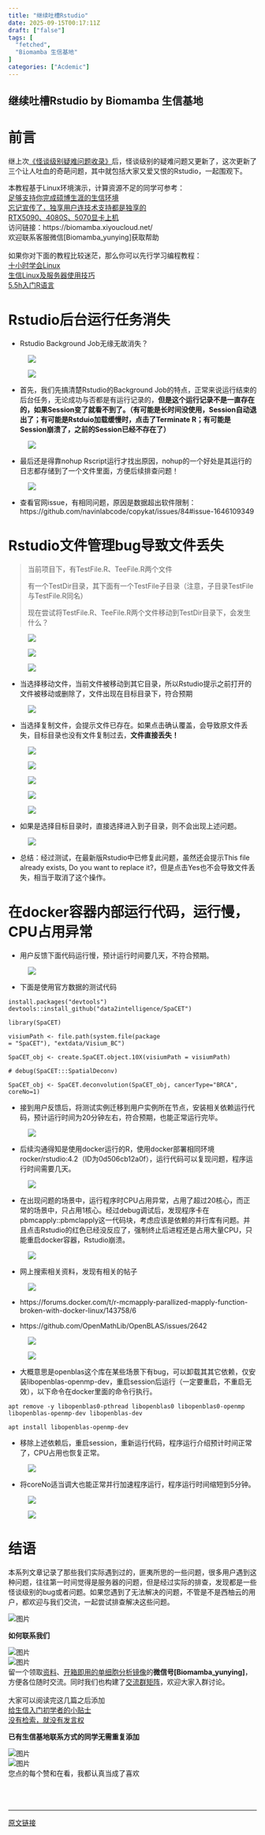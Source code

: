 ```yaml
---
title: "继续吐槽Rstudio"
date: 2025-09-15T00:17:11Z
draft: ["false"]
tags: [
  "fetched",
  "Biomamba 生信基地"
]
categories: ["Acdemic"]
---
```

继续吐槽Rstudio by Biomamba 生信基地
------
<div><section nodeleaf=""><mp-common-profile data-pluginname="mpprofile" data-nickname="Biomamba 生信基地" data-from="0" data-headimg="http://mmbiz.qpic.cn/mmbiz_png/ImlBFVOwwpy4cR31GnTmYFdCZKZDcuCbwdtp2iaibCI3DvtRibLgnUDVB3NC0IVfiaQlVww9b7BdXQpicY7m4iaoXqibg/0?wx_fmt=png" data-signature="Biomamba，博士，生物信息学爱好者。此公众号旨在分享生信知识及科研经验与体会，欢迎各位同学、老师与专家的批评指正，也欢迎各界人士的合作与交流。" data-id="MzAwMzIzOTk5OQ==" data-is_biz_ban="0" data-service_type="1" data-verify_status="0"></mp-common-profile></section><h1 data-tool="mdnice编辑器" data-pm-slice="0 0 []"><span><span leaf="">前言</span></span><span></span></h1><p data-tool="mdnice编辑器"><span leaf="">继上次</span><span leaf=""><a target="_blank" href="https://mp.weixin.qq.com/s?__biz=MzkzMzMxMjg4Mw==&amp;mid=2247487728&amp;idx=1&amp;sn=ccbc4d2b8a54404e3baf838e404ce3d5&amp;scene=21#wechat_redirect" textvalue="《怪谈级别疑难问题收录》" data-itemshowtype="0" linktype="text" data-linktype="2"><span textstyle="">《怪谈级别疑难问题收录》</span></a>后，怪谈级别的疑难问题又更新了，这次更新了三个让人吐血的奇葩问题，其中就包括大家又爱又恨的Rstudio，一起围观下。</span></p><section data-pm-slice="0 0 []"><span><span leaf=""><span textstyle="">本教程基于Linux环境演示，计算资源不足的同学可参考：</span></span></span><span leaf=""><br></span><span leaf=""><a target="_blank" href="http://mp.weixin.qq.com/s?__biz=MzAwMzIzOTk5OQ==&amp;mid=2247511780&amp;idx=1&amp;sn=3acc0874f7d2fa75f1abbe7a9a9b4069&amp;chksm=9b3cd7b4ac4b5ea27d4d53964e4a4a9fa8c806a19103729dd4ff0fa72e621411f46a251d269f&amp;scene=21#wechat_redirect" textvalue="" linktype="text" data-linktype="2"><span textstyle="">足够支持你完成硕博生涯的生信环境</span></a></span><span leaf=""><br></span><span leaf=""><a target="_blank" href="https://mp.weixin.qq.com/s?__biz=MzAwMzIzOTk5OQ==&amp;mid=2247529475&amp;idx=1&amp;sn=10827e982a637e0fc36e4b6e857736c8&amp;scene=21#wechat_redirect" textvalue="忘记宣传了，独享用户连技术支持都是独享的" data-itemshowtype="0" linktype="text" data-linktype="2"><span textstyle="">忘记宣传了，独享用户连技术支持都是独享的</span></a></span><span leaf=""><br></span></section><section><span leaf=""><a target="_blank" href="https://mp.weixin.qq.com/s?__biz=MzAwMzIzOTk5OQ==&amp;mid=2247529840&amp;idx=1&amp;sn=704b0a3d60a17c5bc2445d54c97b834f&amp;scene=21#wechat_redirect" textvalue="RTX5090、4080S、5070显卡上机" data-itemshowtype="0" linktype="text" data-linktype="2"><span textstyle="">RTX5090、4080S、5070显卡上机</span></a></span></section><section data-mtitle="引导关注,GIF,动态,简约文艺,弥散风,红色,黄色,渐变红,艺术,时尚,赏花,浪漫,免费" data-mid="67053" draggable="false" data-tools-id="40411" data-pm-slice="0 0 []"><section data-tool="mdnice编辑器" data-website="https://www.mdnice.com" data-pm-slice="0 0 []"><section data-pm-slice='3 3 ["para",{"tagName":"section","attributes":{"data-mtitle":"引导关注,GIF,动态,简约文艺,弥散风,红色,黄色,渐变红,艺术,时尚,赏花,浪漫,免费","data-mid":"67053","draggable":"false","data-tools-id":"40411","style":"-webkit-tap-highlight-color: transparent;margin: 0px;padding: 0px;outline: 0px;max-width: 100%;box-sizing: border-box !important;overflow-wrap: break-word !important;color: rgba(0, 0, 0, 0.9);font-family: \"PingFang SC\", system-ui, -apple-system, BlinkMacSystemFont, \"Helvetica Neue\", \"Hiragino Sans GB\", \"Microsoft YaHei UI\", \"Microsoft YaHei\", Arial, sans-serif;font-size: 16px;font-style: normal;font-variant-ligatures: normal;font-variant-caps: normal;font-weight: 400;letter-spacing: 0.544px;orphans: 2;text-align: justify;text-indent: 0px;text-transform: none;widows: 2;word-spacing: 0px;-webkit-text-stroke-width: 0px;white-space: normal;background-color: rgb(255, 255, 255);text-decoration-thickness: initial;text-decoration-style: initial;text-decoration-color: initial;","data-pm-slice":"0 0 []"},"namespaceURI":"http://www.w3.org/1999/xhtml"},"para",{"tagName":"section","attributes":{"data-tool":"mdnice编辑器","data-website":"https://www.mdnice.com","data-pm-slice":"0 0 []","style":"-webkit-tap-highlight-color: transparent;margin: 0px;padding: 0px 10px;outline: 0px;max-width: 100%;box-sizing: border-box !important;overflow-wrap: break-word;background: none 0% 0% / auto no-repeat scroll padding-box border-box rgba(0, 0, 0, 0);width: auto;font-family: Optima, \"Microsoft YaHei\", PingFangSC-regular, serif;font-size: 16px;color: rgb(0, 0, 0);line-height: 1.5em;word-spacing: 0em;letter-spacing: 0em;word-break: break-word;text-align: left;"},"namespaceURI":"http://www.w3.org/1999/xhtml"}]'><span data-pm-slice="0 0 []"><span leaf=""><span textstyle="">访问链接：</span></span></span><span leaf=""><span textstyle="">https://biomamba.xiyoucloud.net/</span></span></section><section data-pm-slice='3 3 ["para",{"tagName":"section","attributes":{"data-mtitle":"引导关注,GIF,动态,简约文艺,弥散风,红色,黄色,渐变红,艺术,时尚,赏花,浪漫,免费","data-mid":"67053","draggable":"false","data-tools-id":"40411","style":"-webkit-tap-highlight-color: transparent;margin: 0px;padding: 0px;outline: 0px;max-width: 100%;box-sizing: border-box !important;overflow-wrap: break-word !important;color: rgba(0, 0, 0, 0.9);font-family: \"PingFang SC\", system-ui, -apple-system, BlinkMacSystemFont, \"Helvetica Neue\", \"Hiragino Sans GB\", \"Microsoft YaHei UI\", \"Microsoft YaHei\", Arial, sans-serif;font-size: 16px;font-style: normal;font-variant-ligatures: normal;font-variant-caps: normal;font-weight: 400;letter-spacing: 0.544px;orphans: 2;text-align: justify;text-indent: 0px;text-transform: none;widows: 2;word-spacing: 0px;-webkit-text-stroke-width: 0px;white-space: normal;background-color: rgb(255, 255, 255);text-decoration-thickness: initial;text-decoration-style: initial;text-decoration-color: initial;","data-pm-slice":"0 0 []"},"namespaceURI":"http://www.w3.org/1999/xhtml"},"para",{"tagName":"section","attributes":{"data-tool":"mdnice编辑器","data-website":"https://www.mdnice.com","data-pm-slice":"0 0 []","style":"-webkit-tap-highlight-color: transparent;margin: 0px;padding: 0px 10px;outline: 0px;max-width: 100%;box-sizing: border-box !important;overflow-wrap: break-word;background: none 0% 0% / auto no-repeat scroll padding-box border-box rgba(0, 0, 0, 0);width: auto;font-family: Optima, \"Microsoft YaHei\", PingFangSC-regular, serif;font-size: 16px;color: rgb(0, 0, 0);line-height: 1.5em;word-spacing: 0em;letter-spacing: 0em;word-break: break-word;text-align: left;"},"namespaceURI":"http://www.w3.org/1999/xhtml"}]'><span leaf=""><span textstyle="">欢迎联系客服微信[</span><span textstyle="">Biomamba_yunying</span><span textstyle="">]获取帮助</span></span></section><section data-pm-slice='3 3 ["para",{"tagName":"section","attributes":{"data-mtitle":"引导关注,GIF,动态,简约文艺,弥散风,红色,黄色,渐变红,艺术,时尚,赏花,浪漫,免费","data-mid":"67053","draggable":"false","data-tools-id":"40411","style":"-webkit-tap-highlight-color: transparent;margin: 0px;padding: 0px;outline: 0px;max-width: 100%;box-sizing: border-box !important;overflow-wrap: break-word !important;color: rgba(0, 0, 0, 0.9);font-family: \"PingFang SC\", system-ui, -apple-system, BlinkMacSystemFont, \"Helvetica Neue\", \"Hiragino Sans GB\", \"Microsoft YaHei UI\", \"Microsoft YaHei\", Arial, sans-serif;font-size: 16px;font-style: normal;font-variant-ligatures: normal;font-variant-caps: normal;font-weight: 400;letter-spacing: 0.544px;orphans: 2;text-align: justify;text-indent: 0px;text-transform: none;widows: 2;word-spacing: 0px;-webkit-text-stroke-width: 0px;white-space: normal;background-color: rgb(255, 255, 255);text-decoration-thickness: initial;text-decoration-style: initial;text-decoration-color: initial;","data-pm-slice":"0 0 []"},"namespaceURI":"http://www.w3.org/1999/xhtml"},"para",{"tagName":"section","attributes":{"data-tool":"mdnice编辑器","data-website":"https://www.mdnice.com","data-pm-slice":"0 0 []","style":"-webkit-tap-highlight-color: transparent;margin: 0px;padding: 0px 10px;outline: 0px;max-width: 100%;box-sizing: border-box !important;overflow-wrap: break-word;background: none 0% 0% / auto no-repeat scroll padding-box border-box rgba(0, 0, 0, 0);width: auto;font-family: Optima, \"Microsoft YaHei\", PingFangSC-regular, serif;font-size: 16px;color: rgb(0, 0, 0);line-height: 1.5em;word-spacing: 0em;letter-spacing: 0em;word-break: break-word;text-align: left;"},"namespaceURI":"http://www.w3.org/1999/xhtml"}]'><span leaf=""><br></span></section><section data-pm-slice="3 2 []"><span leaf="">如果你对下面的教程比较迷茫，那么你可以先行学习编程</span><span leaf="">教程：</span></section><section><span leaf=""><a target="_blank" href="http://mp.weixin.qq.com/s?__biz=MzAwMzIzOTk5OQ==&amp;mid=2247505777&amp;idx=1&amp;sn=f3efae390566b838a445ab9f832323c8&amp;chksm=9b3cae21ac4b2737f5923b246470d699474c041bb78de50d2b71b99d537f9f44ca2938002cda&amp;scene=21#wechat_redirect" textvalue="十小时学会Linux" data-itemshowtype="0" linktype="text" data-linktype="2">十小时学会Linux</a></span><span leaf=""><br></span></section><section><span leaf=""><a target="_blank" href="https://mp.weixin.qq.com/mp/appmsgalbum?__biz=MzAwMzIzOTk5OQ==&amp;action=getalbum&amp;album_id=2980604042328702978#wechat_redirect" textvalue="生信Linux及服务器使用技巧" linktype="text" data-linktype="2">生信Linux及服务器使用技巧</a></span></section><section><span leaf=""><a target="_blank" href="https://mp.weixin.qq.com/s?__biz=MzAwMzIzOTk5OQ==&amp;mid=2247528126&amp;idx=2&amp;sn=668c2709891956b567b316f9f2fb26ea&amp;scene=21#wechat_redirect" textvalue="5.5h入门R语言" data-itemshowtype="0" linktype="text" data-linktype="2">5.5h入门R语言</a></span></section></section></section><h1 data-tool="mdnice编辑器"><span><span leaf="">Rstudio后台运行任务消失</span></span><span></span></h1><ul><li><section><span leaf="">Rstudio Background Job无缘无故消失？</span></section></li></ul><figure data-tool="mdnice编辑器"><span leaf=""><img data-imgfileid="100005981" data-ratio="0.16518424396442186" data-src="https://mmecoa.qpic.cn/sz_mmecoa_png/gibavWFU6tSNHFb1D5ol3NZqiaKZrg6VbOsiciacb91fbh8N8rMibOibjiaf2MEiaiafuic3GS4vGqTYt1m4zpwuibbstQqBg/640?wx_fmt=png&amp;from=appmsg&amp;watermark=1" data-type="png" data-w="787" src="https://mmecoa.qpic.cn/sz_mmecoa_png/gibavWFU6tSNHFb1D5ol3NZqiaKZrg6VbOsiciacb91fbh8N8rMibOibjiaf2MEiaiafuic3GS4vGqTYt1m4zpwuibbstQqBg/640?wx_fmt=png&amp;from=appmsg&amp;watermark=1"></span></figure><figure data-tool="mdnice编辑器"><span leaf=""><img data-src="https://mmecoa.qpic.cn/sz_mmecoa_png/gibavWFU6tSNHFb1D5ol3NZqiaKZrg6VbOKSzxlehuBpZfZurphRicOFdxKEj6w7udhHnqia3zo2Z8NONuBskQVQGg/640?wx_fmt=png&amp;from=appmsg" data-ratio="0.08055555555555556" data-type="png" data-w="1080" data-imgfileid="100005982" src="https://mmecoa.qpic.cn/sz_mmecoa_png/gibavWFU6tSNHFb1D5ol3NZqiaKZrg6VbOKSzxlehuBpZfZurphRicOFdxKEj6w7udhHnqia3zo2Z8NONuBskQVQGg/640?wx_fmt=png&amp;from=appmsg"></span></figure><ul><li><section><span leaf="">首先，我们先搞清楚Rstudio的Background Job的特点，正常来说运行结束的后台任务，无论成功与否都是有运行记录的，</span><strong><span leaf="">但是这个运行记录不是一直存在的，如果Session变了就看不到了。<span textstyle="">（有可能是长时间没使用，Session自动退出了；有可能是Rstduio加载缓慢时，点击了Terminate R；有可能是Session崩溃了，之前的Session已经不存在了）</span></span></strong></section></li></ul><figure data-tool="mdnice编辑器"><span leaf=""><img data-imgfileid="100005983" data-ratio="0.777315296566077" data-src="https://mmecoa.qpic.cn/sz_mmecoa_png/gibavWFU6tSNHFb1D5ol3NZqiaKZrg6VbOnMLY31NxmvbGanbyrShicG2MZSVKUAqCicGbjoibHR42ic3gHWQZrZfNdA/640?wx_fmt=png&amp;from=appmsg&amp;watermark=1" data-type="png" data-w="961" src="https://mmecoa.qpic.cn/sz_mmecoa_png/gibavWFU6tSNHFb1D5ol3NZqiaKZrg6VbOnMLY31NxmvbGanbyrShicG2MZSVKUAqCicGbjoibHR42ic3gHWQZrZfNdA/640?wx_fmt=png&amp;from=appmsg&amp;watermark=1"></span></figure><ul><li><section><span leaf="">最后还是得靠nohup Rscript运行才找出原因，nohup的一个好处是其运行的日志都存储到了一个文件里面，方便后续排查问题！</span></section></li></ul><figure data-tool="mdnice编辑器"><span leaf=""><img data-imgfileid="100005984" data-ratio="0.2862362971985384" data-src="https://mmecoa.qpic.cn/sz_mmecoa_png/gibavWFU6tSNHFb1D5ol3NZqiaKZrg6VbOErvJB6bycUPqzaRHIyvB0U7OnmcEaB8EMfsaCtl1vz1Xb1OicxHMHdA/640?wx_fmt=png&amp;from=appmsg&amp;watermark=1" data-type="png" data-w="821" src="https://mmecoa.qpic.cn/sz_mmecoa_png/gibavWFU6tSNHFb1D5ol3NZqiaKZrg6VbOErvJB6bycUPqzaRHIyvB0U7OnmcEaB8EMfsaCtl1vz1Xb1OicxHMHdA/640?wx_fmt=png&amp;from=appmsg&amp;watermark=1"></span></figure><ul><li><section><span leaf="">查看官网issue，有相同问题，原因是数据超出软件限制：https://github.com/navinlabcode/copykat/issues/84<a topic-id="mfafwkb7-tooy1d" data-topic="1">#issue</a>-1646109349</span></section></li></ul><h1 data-tool="mdnice编辑器"><span><span leaf="">Rstudio文件管理bug导致文件丢失</span></span><span></span></h1><blockquote><p><span leaf="">当前项目下，有TestFile.R、TeeFile.R两个文件</span></p><p><span leaf="">有一个TestDir目录，其下面有一个TestFile子目录（注意，子目录TestFile与TestFile.R同名）</span></p><p><span leaf="">现在尝试将TestFile.R、TeeFile.R两个文件移动到TestDir目录下，会发生什么？</span></p></blockquote><figure data-tool="mdnice编辑器"><span leaf=""><img data-imgfileid="100005985" data-ratio="0.49722222222222223" data-src="https://mmecoa.qpic.cn/sz_mmecoa_png/gibavWFU6tSNHFb1D5ol3NZqiaKZrg6VbOkSqmlh7GkDbH1QglBuiaCAiavF3gBbIiaI2cQcDxCpnN6Fxty5tEZfL4g/640?wx_fmt=png&amp;from=appmsg&amp;watermark=1" data-type="png" data-w="1080" src="https://mmecoa.qpic.cn/sz_mmecoa_png/gibavWFU6tSNHFb1D5ol3NZqiaKZrg6VbOkSqmlh7GkDbH1QglBuiaCAiavF3gBbIiaI2cQcDxCpnN6Fxty5tEZfL4g/640?wx_fmt=png&amp;from=appmsg&amp;watermark=1"></span></figure><figure data-tool="mdnice编辑器"><span leaf=""><img data-src="https://mmecoa.qpic.cn/sz_mmecoa_png/gibavWFU6tSNHFb1D5ol3NZqiaKZrg6VbOreMh49yb4yrribrjt8VhMnTLdLIv55cxMEy4YBGMq1N94AxiaiaicbqFcw/640?wx_fmt=png&amp;from=appmsg&amp;watermark=1" data-ratio="0.7150326797385621" data-type="png" data-w="765" data-imgfileid="100005986" src="https://mmecoa.qpic.cn/sz_mmecoa_png/gibavWFU6tSNHFb1D5ol3NZqiaKZrg6VbOreMh49yb4yrribrjt8VhMnTLdLIv55cxMEy4YBGMq1N94AxiaiaicbqFcw/640?wx_fmt=png&amp;from=appmsg&amp;watermark=1"></span></figure><figure data-tool="mdnice编辑器"><span leaf=""><img data-src="https://mmecoa.qpic.cn/sz_mmecoa_png/gibavWFU6tSNHFb1D5ol3NZqiaKZrg6VbOYZonPPXX0nicCmEZzKeiazWO70n4DVYjVXWibPSQljZ6bOIicjeBqe12kw/640?wx_fmt=png&amp;from=appmsg&amp;watermark=1" data-ratio="0.4981481481481482" data-type="png" data-w="1080" data-imgfileid="100005990" src="https://mmecoa.qpic.cn/sz_mmecoa_png/gibavWFU6tSNHFb1D5ol3NZqiaKZrg6VbOYZonPPXX0nicCmEZzKeiazWO70n4DVYjVXWibPSQljZ6bOIicjeBqe12kw/640?wx_fmt=png&amp;from=appmsg&amp;watermark=1"></span></figure><ul><li><section><span leaf="">当选择移动文件，当前文件被移动到其它目录，所以Rstudio提示之前打开的文件被移动或删除了，文件出现在目标目录下，符合预期</span></section></li></ul><figure data-tool="mdnice编辑器"><span leaf=""><img data-src="https://mmecoa.qpic.cn/sz_mmecoa_png/gibavWFU6tSNHFb1D5ol3NZqiaKZrg6VbOxY8YdeZQc7nqB2iabJibgicJho4LhdElzYDBbC2fgT7stglRtYVbmL8qg/640?wx_fmt=png&amp;from=appmsg&amp;watermark=1" data-ratio="0.3559322033898305" data-type="png" data-w="767" data-imgfileid="100005988" src="https://mmecoa.qpic.cn/sz_mmecoa_png/gibavWFU6tSNHFb1D5ol3NZqiaKZrg6VbOxY8YdeZQc7nqB2iabJibgicJho4LhdElzYDBbC2fgT7stglRtYVbmL8qg/640?wx_fmt=png&amp;from=appmsg&amp;watermark=1"></span></figure><ul><li><section><span leaf="">当选择复制文件，会提示文件已存在。如果点击确认覆盖，会导致原文件丢失，目标目录也没有文件复制过去，</span><strong><span leaf="">文件直接丢失！</span></strong></section></li></ul><figure data-tool="mdnice编辑器"><span leaf=""><img data-src="https://mmecoa.qpic.cn/sz_mmecoa_png/gibavWFU6tSNHFb1D5ol3NZqiaKZrg6VbOgJDDw3I1NzItX2shRkdsBbFRB255XGvajn2DB0JOkgYXicaYq7NdyFw/640?wx_fmt=png&amp;from=appmsg&amp;watermark=1" data-ratio="0.7150326797385621" data-type="png" data-w="765" data-imgfileid="100005989" src="https://mmecoa.qpic.cn/sz_mmecoa_png/gibavWFU6tSNHFb1D5ol3NZqiaKZrg6VbOgJDDw3I1NzItX2shRkdsBbFRB255XGvajn2DB0JOkgYXicaYq7NdyFw/640?wx_fmt=png&amp;from=appmsg&amp;watermark=1"></span></figure><figure data-tool="mdnice编辑器"><span leaf=""><img data-src="https://mmecoa.qpic.cn/sz_mmecoa_png/gibavWFU6tSNHFb1D5ol3NZqiaKZrg6VbOdUyH0zRLKxtfBzo3Y6CF4BSEibruLKMzuibgRhJunM4pd7XX28pQiaTOA/640?wx_fmt=png&amp;from=appmsg&amp;watermark=1" data-ratio="0.8426103646833013" data-type="png" data-w="521" data-imgfileid="100005987" src="https://mmecoa.qpic.cn/sz_mmecoa_png/gibavWFU6tSNHFb1D5ol3NZqiaKZrg6VbOdUyH0zRLKxtfBzo3Y6CF4BSEibruLKMzuibgRhJunM4pd7XX28pQiaTOA/640?wx_fmt=png&amp;from=appmsg&amp;watermark=1"></span></figure><figure data-tool="mdnice编辑器"><span leaf=""><img data-src="https://mmecoa.qpic.cn/sz_mmecoa_png/gibavWFU6tSNHFb1D5ol3NZqiaKZrg6VbOECQ9jVrwcO1aXibN77lIT3ib3T77ono38LJ4eOjTvVScKh2icy45cibLMg/640?wx_fmt=png&amp;from=appmsg&amp;watermark=1" data-ratio="0.4108723135271808" data-type="png" data-w="791" data-imgfileid="100005993" src="https://mmecoa.qpic.cn/sz_mmecoa_png/gibavWFU6tSNHFb1D5ol3NZqiaKZrg6VbOECQ9jVrwcO1aXibN77lIT3ib3T77ono38LJ4eOjTvVScKh2icy45cibLMg/640?wx_fmt=png&amp;from=appmsg&amp;watermark=1"></span></figure><figure data-tool="mdnice编辑器"><span leaf=""><img data-src="https://mmecoa.qpic.cn/sz_mmecoa_png/gibavWFU6tSNHFb1D5ol3NZqiaKZrg6VbOKuibUtgD4xbf2QDZmdlCkQbYW9HZJtYg5NTRicEuicibnzSRoL5kYpHvnQ/640?wx_fmt=png&amp;from=appmsg&amp;watermark=1" data-ratio="0.40526849037487334" data-type="png" data-w="987" data-imgfileid="100005992" src="https://mmecoa.qpic.cn/sz_mmecoa_png/gibavWFU6tSNHFb1D5ol3NZqiaKZrg6VbOKuibUtgD4xbf2QDZmdlCkQbYW9HZJtYg5NTRicEuicibnzSRoL5kYpHvnQ/640?wx_fmt=png&amp;from=appmsg&amp;watermark=1"></span></figure><figure data-tool="mdnice编辑器"><span leaf=""><img data-src="https://mmecoa.qpic.cn/sz_mmecoa_png/gibavWFU6tSNHFb1D5ol3NZqiaKZrg6VbOd6nMgPqc8oxwKV7adNz302yRWyvm08aQcL37rX48nxibZ1VSdSkaSNA/640?wx_fmt=png&amp;from=appmsg&amp;watermark=1" data-ratio="0.4940239043824701" data-type="png" data-w="502" data-imgfileid="100005991" src="https://mmecoa.qpic.cn/sz_mmecoa_png/gibavWFU6tSNHFb1D5ol3NZqiaKZrg6VbOd6nMgPqc8oxwKV7adNz302yRWyvm08aQcL37rX48nxibZ1VSdSkaSNA/640?wx_fmt=png&amp;from=appmsg&amp;watermark=1"></span></figure><ul><li><section><span leaf="">如果是选择目标目录时，直接选择进入到子目录，则不会出现上述问题。</span></section></li></ul><figure data-tool="mdnice编辑器"><span leaf=""><img data-imgfileid="100005995" data-ratio="0.8396946564885496" data-src="https://mmecoa.qpic.cn/sz_mmecoa_png/gibavWFU6tSNHFb1D5ol3NZqiaKZrg6VbO9cUXDkZDUDc48eNw93kuR2cvuWBm0Cem7ypibyPAHU6HqOzYSL1fxcw/640?wx_fmt=png&amp;from=appmsg&amp;watermark=1" data-type="png" data-w="524" src="https://mmecoa.qpic.cn/sz_mmecoa_png/gibavWFU6tSNHFb1D5ol3NZqiaKZrg6VbO9cUXDkZDUDc48eNw93kuR2cvuWBm0Cem7ypibyPAHU6HqOzYSL1fxcw/640?wx_fmt=png&amp;from=appmsg&amp;watermark=1"></span></figure><ul><li><section><span leaf="">总结：经过测试，在最新版Rstudio中已修复此问题，虽然还会提示This file already exists, Do you want to replace it?，但是点击Yes也不会导致文件丢失，相当于取消了这个操作。</span></section></li></ul><h1 data-tool="mdnice编辑器"><span><span leaf="">在docker容器内部运行代码，运行慢，CPU占用异常</span></span><span></span></h1><ul><li><section><span leaf="">用户反馈下面代码运行慢，预计运行时间要几天，不符合预期。</span></section></li></ul><figure data-tool="mdnice编辑器"><span leaf=""><img data-imgfileid="100005994" data-ratio="0.4423076923076923" data-src="https://mmecoa.qpic.cn/sz_mmecoa_png/gibavWFU6tSNHFb1D5ol3NZqiaKZrg6VbO69Iq2CTMsMG07ZRic0DFKqNPVWmgT7ibic670xWnCZJBIichbMslB3DubQ/640?wx_fmt=png&amp;from=appmsg&amp;watermark=1" data-type="png" data-w="988" src="https://mmecoa.qpic.cn/sz_mmecoa_png/gibavWFU6tSNHFb1D5ol3NZqiaKZrg6VbO69Iq2CTMsMG07ZRic0DFKqNPVWmgT7ibic670xWnCZJBIichbMslB3DubQ/640?wx_fmt=png&amp;from=appmsg&amp;watermark=1"></span></figure><ul><li><section><span leaf="">下面是使用官方数据的测试代码</span></section></li></ul><pre data-tool="mdnice编辑器"><span data-cacheurl="" data-remoteid=""></span><code><span leaf="">install.packages(</span><span><span leaf="">"devtools"</span></span><span leaf="">)</span><span leaf=""><br></span><span leaf="">devtools::install_github(</span><span><span leaf="">"data2intelligence/SpaCET"</span></span><span leaf="">)</span><span leaf=""><br></span><span leaf=""><br></span><span leaf="">library(SpaCET)</span><span leaf=""><br></span><span leaf=""><br></span><span leaf="">visiumPath &lt;- file.path(system.file(package = </span><span><span leaf="">"SpaCET"</span></span><span leaf="">), </span><span><span leaf="">"extdata/Visium_BC"</span></span><span leaf="">)</span><span leaf=""><br></span><span leaf=""><br></span><span leaf="">SpaCET_obj &lt;- create.SpaCET.object.10X(visiumPath = visiumPath)</span><span leaf=""><br></span><span leaf=""><br></span><span><span leaf=""># debug(SpaCET:::SpatialDeconv)</span></span><span leaf=""><br></span><span leaf=""><br></span><span leaf="">SpaCET_obj &lt;- SpaCET.deconvolution(SpaCET_obj, cancerType=</span><span><span leaf="">"BRCA"</span></span><span leaf="">, coreNo=1)</span><span leaf=""><br></span></code></pre><ul><li><section><span leaf="">接到用户反馈后，将测试实例迁移到用户实例所在节点，安装相关依赖运行代码，预计运行时间为20分钟左右，符合预期，也能正常运行完毕。</span></section></li></ul><figure data-tool="mdnice编辑器"><span leaf=""><img data-src="https://mmecoa.qpic.cn/sz_mmecoa_png/gibavWFU6tSNHFb1D5ol3NZqiaKZrg6VbOyxC1Vibvxcqib3gmwLavlX2v8WrnnkiaiceLoYRyVSrduGmQfWpcuCxazw/640?wx_fmt=png&amp;from=appmsg&amp;watermark=1" data-ratio="0.26481481481481484" data-type="png" data-w="1080" data-imgfileid="100005999" src="https://mmecoa.qpic.cn/sz_mmecoa_png/gibavWFU6tSNHFb1D5ol3NZqiaKZrg6VbOyxC1Vibvxcqib3gmwLavlX2v8WrnnkiaiceLoYRyVSrduGmQfWpcuCxazw/640?wx_fmt=png&amp;from=appmsg&amp;watermark=1"></span></figure><ul><li><section><span leaf="">后续沟通得知是使用docker运行的R，使用docker部署相同环境rocker/rstudio:4.2（ID为0d506cb12a0f），运行代码可以复现问题，程序运行时间需要几天。</span></section></li></ul><figure data-tool="mdnice编辑器"><span leaf=""><img data-imgfileid="100006001" data-ratio="0.6824074074074075" data-src="https://mmecoa.qpic.cn/sz_mmecoa_png/gibavWFU6tSNHFb1D5ol3NZqiaKZrg6VbOahCCmIYPM9BiaUmRI3YNswYoEEEwINAu8JbaOEN6lIrFvjiaR68DiaRNQ/640?wx_fmt=png&amp;from=appmsg&amp;watermark=1" data-type="png" data-w="1080" src="https://mmecoa.qpic.cn/sz_mmecoa_png/gibavWFU6tSNHFb1D5ol3NZqiaKZrg6VbOahCCmIYPM9BiaUmRI3YNswYoEEEwINAu8JbaOEN6lIrFvjiaR68DiaRNQ/640?wx_fmt=png&amp;from=appmsg&amp;watermark=1"></span></figure><ul><li><section><span leaf="">在出现问题的场景中，运行程序时CPU占用异常，占用了超过20核心，而正常的场景中，只占用1核心。经过debug调试后，发现程序卡在pbmcapply::pbmclapply这一代码块，考虑应该是依赖的并行库有问题。并且点击Rstudio的红色已经没反应了，强制终止后进程还是占用大量CPU，只能重启docker容器，Rstudio崩溃。</span></section></li></ul><figure data-tool="mdnice编辑器"><span leaf=""><img data-imgfileid="100005997" data-ratio="0.563953488372093" data-src="https://mmecoa.qpic.cn/sz_mmecoa_png/gibavWFU6tSNHFb1D5ol3NZqiaKZrg6VbOJda5B1tW11msvpFr2x29zee5hrNhzLDp7XCn1EPHZnAgasQZPFKsRA/640?wx_fmt=png&amp;from=appmsg&amp;watermark=1" data-type="png" data-w="1032" src="https://mmecoa.qpic.cn/sz_mmecoa_png/gibavWFU6tSNHFb1D5ol3NZqiaKZrg6VbOJda5B1tW11msvpFr2x29zee5hrNhzLDp7XCn1EPHZnAgasQZPFKsRA/640?wx_fmt=png&amp;from=appmsg&amp;watermark=1"></span></figure><ul><li><section><span leaf="">网上搜索相关资料，发现有相关的帖子</span></section></li></ul><figure data-tool="mdnice编辑器"><span leaf=""><img data-src="https://mmecoa.qpic.cn/sz_mmecoa_png/gibavWFU6tSNHFb1D5ol3NZqiaKZrg6VbO9nOlZgN91OEH7YZ5NYHY7hUFUfhmwictCSAEIuA8LDrv5NfdLboymQQ/640?wx_fmt=png&amp;from=appmsg&amp;watermark=1" data-ratio="0.7212962962962963" data-type="png" data-w="1080" data-imgfileid="100006000" src="https://mmecoa.qpic.cn/sz_mmecoa_png/gibavWFU6tSNHFb1D5ol3NZqiaKZrg6VbO9nOlZgN91OEH7YZ5NYHY7hUFUfhmwictCSAEIuA8LDrv5NfdLboymQQ/640?wx_fmt=png&amp;from=appmsg&amp;watermark=1"></span></figure><ul><li><p data-tool="mdnice编辑器"><span leaf="">https://forums.docker.com/t/r-mcmapply-parallized-mapply-function-broken-with-docker-linux/143758/6</span></p></li><li><p data-tool="mdnice编辑器"><span leaf="">https://github.com/OpenMathLib/OpenBLAS/issues/2642</span></p></li></ul><figure data-tool="mdnice编辑器"><span leaf=""><img data-src="https://mmecoa.qpic.cn/sz_mmecoa_png/gibavWFU6tSNHFb1D5ol3NZqiaKZrg6VbOR5BSljG4XWVLaz9J83hOB16Wzk4qmSe3ywOXGV6fZLwNobVxwuiak5g/640?wx_fmt=png&amp;from=appmsg&amp;watermark=1" data-ratio="0.948051948051948" data-type="png" data-w="770" data-imgfileid="100005998" src="https://mmecoa.qpic.cn/sz_mmecoa_png/gibavWFU6tSNHFb1D5ol3NZqiaKZrg6VbOR5BSljG4XWVLaz9J83hOB16Wzk4qmSe3ywOXGV6fZLwNobVxwuiak5g/640?wx_fmt=png&amp;from=appmsg&amp;watermark=1"></span></figure><figure data-tool="mdnice编辑器"><span leaf=""><img data-src="https://mmecoa.qpic.cn/sz_mmecoa_png/gibavWFU6tSNHFb1D5ol3NZqiaKZrg6VbONeLkGibegC47ycYb9q3DYxb0YhiaHGm2eExlCSX8YrFQX4S85TlOeyLw/640?wx_fmt=png&amp;from=appmsg&amp;watermark=1" data-ratio="0.6613418530351438" data-type="png" data-w="939" data-imgfileid="100006004" src="https://mmecoa.qpic.cn/sz_mmecoa_png/gibavWFU6tSNHFb1D5ol3NZqiaKZrg6VbONeLkGibegC47ycYb9q3DYxb0YhiaHGm2eExlCSX8YrFQX4S85TlOeyLw/640?wx_fmt=png&amp;from=appmsg&amp;watermark=1"></span></figure><ul><li><section><span leaf="">大概意思是openblas这个库在某些场景下有bug，可以卸载其其它依赖，仅安装libopenblas-openmp-dev，重启session后运行（一定要重启，不重启无效），以下命令在docker里面的命令行执行。</span></section></li></ul><pre data-tool="mdnice编辑器"><span data-cacheurl="" data-remoteid=""></span><code><span leaf="">apt remove -y libopenblas0-pthread libopenblas0 libopenblas0-openmp libopenblas-openmp-dev libopenblas-dev</span><span leaf=""><br></span><span leaf=""><br></span><span leaf="">apt install libopenblas-openmp-dev</span><span leaf=""><br></span></code></pre><ul><li><section><span leaf="">移除上述依赖后，重启session，重新运行代码，程序运行介绍预计时间正常了，CPU占用也恢复正常。</span></section></li></ul><figure data-tool="mdnice编辑器"><span leaf=""><img data-imgfileid="100006005" data-ratio="0.3976143141153082" data-src="https://mmecoa.qpic.cn/sz_mmecoa_png/gibavWFU6tSNHFb1D5ol3NZqiaKZrg6VbONQicp6ARnE9oUme6icCAtMtfk5NibWn9dKmjgg0WESZmEPLz5WvmDhxibg/640?wx_fmt=png&amp;from=appmsg&amp;watermark=1" data-type="png" data-w="1006" src="https://mmecoa.qpic.cn/sz_mmecoa_png/gibavWFU6tSNHFb1D5ol3NZqiaKZrg6VbONQicp6ARnE9oUme6icCAtMtfk5NibWn9dKmjgg0WESZmEPLz5WvmDhxibg/640?wx_fmt=png&amp;from=appmsg&amp;watermark=1"></span></figure><ul><li><section><span leaf="">将coreNo适当调大也能正常并行加速程序运行，程序运行时间缩短到5分钟。</span></section></li></ul><figure data-tool="mdnice编辑器"><span leaf=""><img data-src="https://mmecoa.qpic.cn/sz_mmecoa_png/gibavWFU6tSNHFb1D5ol3NZqiaKZrg6VbOTDhL8rAKKAmVpqicoNgbNvbKCKrNUIB156BlNPe4JV10vrOWnnPmKGg/640?wx_fmt=png&amp;from=appmsg&amp;watermark=1" data-ratio="0.8184466019417476" data-type="png" data-w="1030" data-imgfileid="100006006" src="https://mmecoa.qpic.cn/sz_mmecoa_png/gibavWFU6tSNHFb1D5ol3NZqiaKZrg6VbOTDhL8rAKKAmVpqicoNgbNvbKCKrNUIB156BlNPe4JV10vrOWnnPmKGg/640?wx_fmt=png&amp;from=appmsg&amp;watermark=1"></span></figure><figure data-tool="mdnice编辑器"><span leaf=""><img data-src="https://mmecoa.qpic.cn/sz_mmecoa_png/gibavWFU6tSNHFb1D5ol3NZqiaKZrg6VbOcb4PicE9wpB2XgURudLqibIoBU85rJxS3ibvicibBjxiaCZQdPNunQ7iat7IQ/640?wx_fmt=png&amp;from=appmsg&amp;watermark=1" data-ratio="0.32043650793650796" data-type="png" data-w="1008" data-imgfileid="100006003" src="https://mmecoa.qpic.cn/sz_mmecoa_png/gibavWFU6tSNHFb1D5ol3NZqiaKZrg6VbOcb4PicE9wpB2XgURudLqibIoBU85rJxS3ibvicibBjxiaCZQdPNunQ7iat7IQ/640?wx_fmt=png&amp;from=appmsg&amp;watermark=1"></span></figure><h1 data-tool="mdnice编辑器"><span><span leaf="">结语</span></span><span></span></h1><p data-tool="mdnice编辑器"><span leaf="">本系列文章记录了那些我们实际遇到过的，匪夷所思的一些问题，很多用户遇到这种问题，往往第一时间觉得是服务器的问题，但是经过实际的排查，发现都是一些怪谈级别的bug或者问题。如果您遇到了无法解决的问题，不管是不是西柚云的用户，都欢迎与我们交流，一起尝试排查解决这些问题。</span></p><section data-pm-slice="0 0 []"><section><section data-pm-slice="0 0 []"><section><section data-support="96编辑器" data-style-id="36531"><section data-align="title"><section><section nodeleaf=""><img data-src="https://mmbiz.qpic.cn/mmbiz_png/Ljib4So7yuWiaFyWDMZJ2713X3DwiaQicG5O8mjlC4kPOluxibs4oDot7AXe0RgoXgMeiaB3KYViadIQqXRoRicyian7KUg/640?wx_fmt=other&amp;wxfrom=5&amp;wx_lazy=1&amp;wx_co=1&amp;randomid=6yqn0s1k&amp;tp=webp#imgIndex=20" alt="图片" data-ratio="0.5106382978723404" data-w="47" data-width="100%" data-imgfileid="100042173" src="https://mmbiz.qpic.cn/mmbiz_png/Ljib4So7yuWiaFyWDMZJ2713X3DwiaQicG5O8mjlC4kPOluxibs4oDot7AXe0RgoXgMeiaB3KYViadIQqXRoRicyian7KUg/640?wx_fmt=other&amp;wxfrom=5&amp;wx_lazy=1&amp;wx_co=1&amp;randomid=6yqn0s1k&amp;tp=webp#imgIndex=20"></section><section><section data-lazy-bgimg="https://mmbiz.qpic.cn/mmbiz_png/Ljib4So7yuWiaFyWDMZJ2713X3DwiaQicG5Ohviaxjsp3ZhRgjJ0mLNVEwpbT2fzdQMNt832icGGUt1ib9G2DMiazWDahA/640?wx_fmt=png" data-fail="0"><section><p><strong><span leaf="">如何联系我们</span></strong><span leaf=""><br></span></p></section></section><section nodeleaf=""><img data-src="https://mmbiz.qpic.cn/mmbiz_png/Ljib4So7yuWiaFyWDMZJ2713X3DwiaQicG5OSxqKNRib39TuLic5NT2iaJaI0mIicuvjMZlRPvlqPfgjzg001qlRJTBDRA/640?wx_fmt=other&amp;wxfrom=5&amp;wx_lazy=1&amp;wx_co=1&amp;randomid=5w77y1os&amp;tp=webp#imgIndex=21" alt="图片" data-ratio="1.163265306122449" data-w="49" data-width="100%" data-imgfileid="100042169" src="https://mmbiz.qpic.cn/mmbiz_png/Ljib4So7yuWiaFyWDMZJ2713X3DwiaQicG5OSxqKNRib39TuLic5NT2iaJaI0mIicuvjMZlRPvlqPfgjzg001qlRJTBDRA/640?wx_fmt=other&amp;wxfrom=5&amp;wx_lazy=1&amp;wx_co=1&amp;randomid=5w77y1os&amp;tp=webp#imgIndex=21"></section></section></section></section></section><section data-support="96编辑器" data-style-id="34624"><section><section><section nodeleaf=""><img data-src="https://mmbiz.qpic.cn/mmbiz_gif/Ljib4So7yuWiaC0oer2QpXIolHVU3Xibtm9BNWiav660mHaB5qEd1dibMibUicNYmAzBBiadQP2s7HArdUxoWL5cDkTEbQ/640?wx_fmt=gif&amp;wxfrom=5&amp;wx_lazy=1&amp;randomid=5ixl8h41&amp;tp=webp#imgIndex=22" alt="图片" data-ratio="0.2463768115942029" data-w="138" data-imgfileid="100042172" src="https://mmbiz.qpic.cn/mmbiz_gif/Ljib4So7yuWiaC0oer2QpXIolHVU3Xibtm9BNWiav660mHaB5qEd1dibMibUicNYmAzBBiadQP2s7HArdUxoWL5cDkTEbQ/640?wx_fmt=gif&amp;wxfrom=5&amp;wx_lazy=1&amp;randomid=5ixl8h41&amp;tp=webp#imgIndex=22"></section><section><section data-pm-slice="0 0 []"><span><span leaf=""><span textstyle="">留一个领取</span><a target="_blank" href="https://mp.weixin.qq.com/s?__biz=MzAwMzIzOTk5OQ==&amp;mid=2247530154&amp;idx=2&amp;sn=e5d0a63646094c3094b7b916350d22ad&amp;scene=21#wechat_redirect" textvalue="资料" data-itemshowtype="0" linktype="text" data-linktype="2"><span textstyle="">资料</span></a>、</span></span><span><span leaf=""><a target="_blank" href="https://mp.weixin.qq.com/s?__biz=MzAwMzIzOTk5OQ==&amp;mid=2247528410&amp;idx=2&amp;sn=0f2bac25479cf8d20dab5d82ae986f2e&amp;scene=21#wechat_redirect" textvalue="开箱即用的单细胞分析镜像" data-itemshowtype="0" linktype="text" data-linktype="2"><span textstyle="">开箱即用的单细胞分析镜像</span></a>的</span></span><span><strong><span leaf="">微信号<span textstyle="">[Biomamba_yunying]</span></span></strong></span><span leaf=""><span textstyle="">，方便各位随时交流。同时我们也构建了</span><a target="_blank" href="https://mp.weixin.qq.com/s?__biz=MzAwMzIzOTk5OQ==&amp;mid=2247528057&amp;idx=1&amp;sn=bb348c2a88c977c7cce67ee6731a3591&amp;scene=21#wechat_redirect" textvalue="Biomamba生信基地交流群矩阵" data-itemshowtype="0" linktype="text" data-linktype="2"><span textstyle="">交流群矩阵</span></a>，<span textstyle="">欢迎大家入群讨论。</span></span></section><section data-pm-slice="0 0 []"><span leaf=""><br></span></section><section><span><span leaf=""><span textstyle="">大家可以阅读完这几篇之后添加</span></span></span></section><section><span><span leaf=""><a target="_blank" href="http://mp.weixin.qq.com/s?__biz=MzAwMzIzOTk5OQ==&amp;mid=2247493329&amp;idx=1&amp;sn=597870b7f7ce10346da3561e7c281627&amp;chksm=9b3c9f81ac4b169794088ce9abbcacb5f18e9fd174fc0d7e28da62d78facadf3100ef38aaf22&amp;scene=21#wechat_redirect" textvalue="给生信入门初学者的小贴士" data-itemshowtype="0" linktype="text" data-linktype="2"><span textstyle="">给生信入门初学者的小贴士</span></a></span><span leaf=""><br></span></span></section><section><span><span leaf=""><a target="_blank" href="https://mp.weixin.qq.com/s?__biz=MzAwMzIzOTk5OQ==&amp;mid=2247529398&amp;idx=2&amp;sn=5a429852d61721916a405712677d5905&amp;scene=21#wechat_redirect" textvalue="没有检索，就没有发言权" data-itemshowtype="0" linktype="text" data-linktype="2"><span textstyle="">没有检索，就没有发言权</span></a></span></span><span leaf=""><br></span></section><p><span><strong><span leaf="">已有生信基地联系方式的同学</span></strong></span><span><strong><span leaf="">无需重复添加</span></strong></span></p><section nodeleaf=""><img alt="图片" data-imgfileid="100042171" data-ratio="0.46111111111111114" data-src="https://mmbiz.qpic.cn/mmbiz_png/ImlBFVOwwpyZBGOXDqRYHpgiczxr9PX8gliblp8giaPGsr7w6IeoU6lExTAeEjx48Ke4LEJQfbdiarzXwUGvoRFvyA/640?wx_fmt=other&amp;from=appmsg&amp;wxfrom=5&amp;wx_lazy=1&amp;wx_co=1&amp;randomid=jttzxlfu&amp;tp=webp#imgIndex=23" data-w="1080" src="https://mmbiz.qpic.cn/mmbiz_png/ImlBFVOwwpyZBGOXDqRYHpgiczxr9PX8gliblp8giaPGsr7w6IeoU6lExTAeEjx48Ke4LEJQfbdiarzXwUGvoRFvyA/640?wx_fmt=other&amp;from=appmsg&amp;wxfrom=5&amp;wx_lazy=1&amp;wx_co=1&amp;randomid=jttzxlfu&amp;tp=webp#imgIndex=23"></section></section></section></section></section></section></section><section><section><section nodeleaf=""><img data-src="https://mmbiz.qpic.cn/mmbiz_gif/Ljib4So7yuWhFTIP7DCMLPwWh8Yhjs079f1vMqlYdExqbWaZVJyiawKkr21EDSNW740b4yMzkeHxFJULTpZGzYwQ/640?wx_fmt=gif&amp;wxfrom=5&amp;wx_lazy=1&amp;randomid=3hy3u99m&amp;tp=webp#imgIndex=24" alt="图片" data-ratio="0.7619047619047619" data-w="84" data-width="80%" data-imgfileid="100042174" src="https://mmbiz.qpic.cn/mmbiz_gif/Ljib4So7yuWhFTIP7DCMLPwWh8Yhjs079f1vMqlYdExqbWaZVJyiawKkr21EDSNW740b4yMzkeHxFJULTpZGzYwQ/640?wx_fmt=gif&amp;wxfrom=5&amp;wx_lazy=1&amp;randomid=3hy3u99m&amp;tp=webp#imgIndex=24"></section><section><span><span leaf="">您点的每个赞和在看，我都认真当成了喜欢</span></span></section></section></section></section><section><span leaf=""><br></span></section></section><section><span leaf=""><br></span></section><section><span leaf=""><br></span></section><p><mp-style-type data-value="3"></mp-style-type></p></div>  
<hr>
<a href="https://mp.weixin.qq.com/s/I-VI0rQL2itxsQG87Bf4hQ",target="_blank" rel="noopener noreferrer">原文链接</a>
